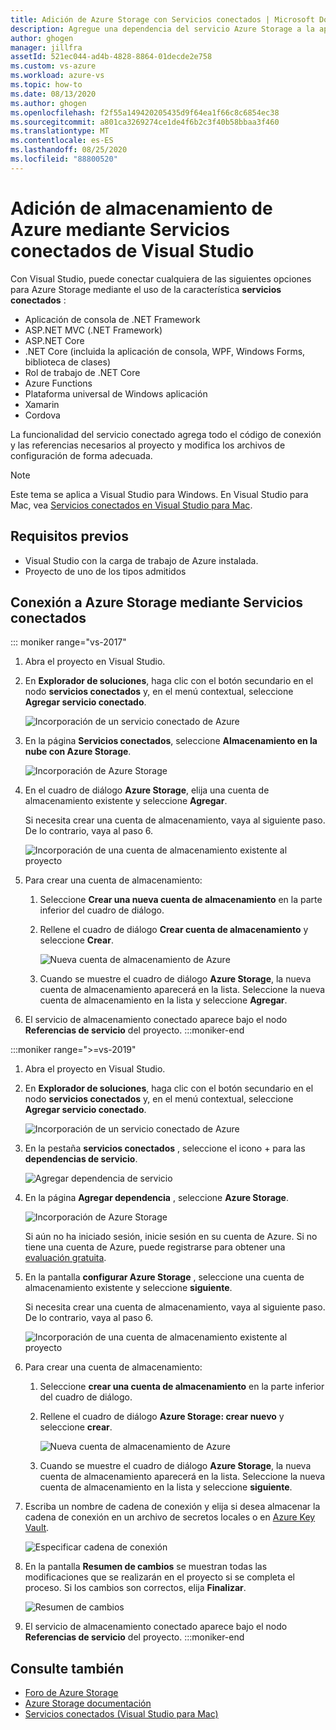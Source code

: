 ```yaml
---
title: Adición de Azure Storage con Servicios conectados | Microsoft Docs
description: Agregue una dependencia del servicio Azure Storage a la aplicación mediante el Servicios conectados de Visual Studio
author: ghogen
manager: jillfra
assetId: 521ec044-ad4b-4828-8864-01decde2e758
ms.custom: vs-azure
ms.workload: azure-vs
ms.topic: how-to
ms.date: 08/13/2020
ms.author: ghogen
ms.openlocfilehash: f2f55a149420205435d9f64ea1f66c8c6854ec38
ms.sourcegitcommit: a801ca3269274ce1de4f6b2c3f40b58bbaa3f460
ms.translationtype: MT
ms.contentlocale: es-ES
ms.lasthandoff: 08/25/2020
ms.locfileid: "88800520"
---
```

# <a name="adding-azure-storage-by-using-visual-studio-connected-services"></a>Adición de almacenamiento de Azure mediante Servicios conectados de Visual Studio

Con Visual Studio, puede conectar cualquiera de las siguientes opciones para Azure Storage mediante el uso de la característica **servicios conectados** :

- Aplicación de consola de .NET Framework
- ASP.NET MVC (.NET Framework)
- ASP.NET Core
- .NET Core (incluida la aplicación de consola, WPF, Windows Forms, biblioteca de clases)
- Rol de trabajo de .NET Core
- Azure Functions
- Plataforma universal de Windows aplicación
- Xamarin
- Cordova

La funcionalidad del servicio conectado agrega todo el código de conexión y las referencias necesarios al proyecto y modifica los archivos de configuración de forma adecuada.

> [!NOTE]
> Este tema se aplica a Visual Studio para Windows. En Visual Studio para Mac, vea [Servicios conectados en Visual Studio para Mac](/visualstudio/mac/connected-services).
## <a name="prerequisites"></a>Requisitos previos

- Visual Studio con la carga de trabajo de Azure instalada.
- Proyecto de uno de los tipos admitidos

## <a name="connect-to-azure-storage-using-connected-services"></a>Conexión a Azure Storage mediante Servicios conectados

::: moniker range="vs-2017"

1. Abra el proyecto en Visual Studio.

1. En **Explorador de soluciones**, haga clic con el botón secundario en el nodo **servicios conectados** y, en el menú contextual, seleccione **Agregar servicio conectado**.

    ![Incorporación de un servicio conectado de Azure](./media/vs-azure-tools-connected-services-storage/add-connected-service.png)

1. En la página **Servicios conectados**, seleccione **Almacenamiento en la nube con Azure Storage**.

    ![Incorporación de Azure Storage](./media/vs-azure-tools-connected-services-storage/add-azure-storage.png)

1. En el cuadro de diálogo **Azure Storage**, elija una cuenta de almacenamiento existente y seleccione **Agregar**.

    Si necesita crear una cuenta de almacenamiento, vaya al siguiente paso. De lo contrario, vaya al paso 6.

    ![Incorporación de una cuenta de almacenamiento existente al proyecto](./media/vs-azure-tools-connected-services-storage/select-azure-storage-account.png)

1. Para crear una cuenta de almacenamiento:

   1. Seleccione **Crear una nueva cuenta de almacenamiento** en la parte inferior del cuadro de diálogo.

   1. Rellene el cuadro de diálogo **Crear cuenta de almacenamiento** y seleccione **Crear**.

       ![Nueva cuenta de almacenamiento de Azure](./media/vs-azure-tools-connected-services-storage/create-storage-account.png)

   1. Cuando se muestre el cuadro de diálogo **Azure Storage**, la nueva cuenta de almacenamiento aparecerá en la lista. Seleccione la nueva cuenta de almacenamiento en la lista y seleccione **Agregar**.

1. El servicio de almacenamiento conectado aparece bajo el nodo **Referencias de servicio** del proyecto.
:::moniker-end

:::moniker range=">=vs-2019"

1. Abra el proyecto en Visual Studio.

1. En **Explorador de soluciones**, haga clic con el botón secundario en el nodo **servicios conectados** y, en el menú contextual, seleccione **Agregar servicio conectado**.

    ![Incorporación de un servicio conectado de Azure](./media/vs-azure-tools-connected-services-storage/vs-2019/add-connected-service.png)

1. En la pestaña **servicios conectados** , seleccione el icono + para las **dependencias de servicio**.

    ![Agregar dependencia de servicio](./media/vs-azure-tools-connected-services-storage/vs-2019/connected-services-tab.png)

1. En la página **Agregar dependencia** , seleccione **Azure Storage**.

    ![Incorporación de Azure Storage](./media/vs-azure-tools-connected-services-storage/vs-2019/add-azure-storage.png)

    Si aún no ha iniciado sesión, inicie sesión en su cuenta de Azure. Si no tiene una cuenta de Azure, puede registrarse para obtener una [evaluación gratuita](https://azure.microsoft.com/account/free).

1. En la pantalla **configurar Azure Storage** , seleccione una cuenta de almacenamiento existente y seleccione **siguiente**.

    Si necesita crear una cuenta de almacenamiento, vaya al siguiente paso. De lo contrario, vaya al paso 6.

    ![Incorporación de una cuenta de almacenamiento existente al proyecto](./media/vs-azure-tools-connected-services-storage/vs-2019/select-azure-storage-account.png)

1. Para crear una cuenta de almacenamiento:

   1. Seleccione **crear una cuenta de almacenamiento** en la parte inferior del cuadro de diálogo.

   1. Rellene el cuadro de diálogo **Azure Storage: crear nuevo** y seleccione **crear**.

       ![Nueva cuenta de almacenamiento de Azure](./media/vs-azure-tools-connected-services-storage/vs-2019/create-storage-account.png)

   1. Cuando se muestre el cuadro de diálogo **Azure Storage**, la nueva cuenta de almacenamiento aparecerá en la lista. Seleccione la nueva cuenta de almacenamiento en la lista y seleccione **siguiente**.

1. Escriba un nombre de cadena de conexión y elija si desea almacenar la cadena de conexión en un archivo de secretos locales o en [Azure Key Vault](/azure/key-vault).

   ![Especificar cadena de conexión](./media/vs-azure-tools-connected-services-storage/vs-2019/connection-string.png)

1. En la pantalla **Resumen de cambios** se muestran todas las modificaciones que se realizarán en el proyecto si se completa el proceso. Si los cambios son correctos, elija **Finalizar**.

   ![Resumen de cambios](./media/vs-azure-tools-connected-services-storage/vs-2019/summary-of-changes.png)

1. El servicio de almacenamiento conectado aparece bajo el nodo **Referencias de servicio** del proyecto.
:::moniker-end

## <a name="see-also"></a>Consulte también

- [Foro de Azure Storage](https://social.msdn.microsoft.com/forums/azure/home?forum=windowsazuredata)
- [Azure Storage documentación](/azure/storage/)
- [Servicios conectados (Visual Studio para Mac)](/visualstudio/mac/connected-services)
